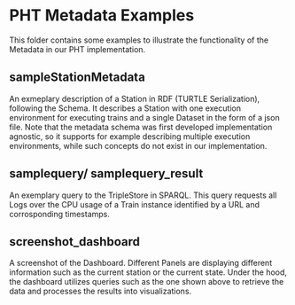 # PHT Metadata Examples
This folder contains some examples to illustrate the functionality of the Metadata in our PHT implementation.
## sampleStationMetadata
An exmeplary description of a Station in RDF (TURTLE Serialization), following the Schema. It describes a Station with one execution environment for executing trains and a single Dataset in the form of a json file. 
Note that the metadata schema was first developed implementation agnostic, so it supports for example describing multiple execution environments, while such concepts do not exist in our implementation.
## samplequery/ samplequery_result
An exemplary query to the TripleStore in SPARQL. This query requests all Logs over the CPU usage of a Train instance identified by a URL and corrosponding timestamps.
## screenshot_dashboard
A screenshot of the Dashboard. Different Panels are displaying different information such as the current station or the current state.
Under the hood, the dashboard utilizes queries such as the one shown above to retrieve the data and processes the results into visualizations.

